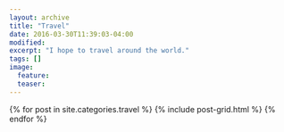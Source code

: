 ```yaml
---
layout: archive
title: "Travel"
date: 2016-03-30T11:39:03-04:00
modified:
excerpt: "I hope to travel around the world."
tags: []
image:
  feature:
  teaser:
---
```


<div class="tiles">
{% for post in site.categories.travel %}
  {% include post-grid.html %}
{% endfor %}
</div><!-- /.tiles -->